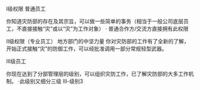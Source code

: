 Ⅰ级权限 普通员工

  你知道灾防部的存在及其宗旨，可以做一些简单的事务（相当于一般公司底层员工，不直接接触“灾”或以“灾”为工作对象）
· 普通合作方/交流方直接拥有此权限

Ⅱ级权限（专业员工）
           地方部门的中坚力量
  你对灾防部的工作有了全新的了解，开始正式接触“灾”的防御工作，可以经批准调用一部分常规轻型武器。
 
Ⅲ级员工
  
你现在达到了分部管理层的级别，可以组织灾防工作，已了解灾防部的大多工作机制。
·此级别又细分三级
Ⅲ-级别3
 